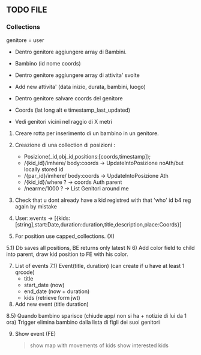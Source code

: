 ## TODO FILE

### Collections

genitore = user

*   Dentro genitore aggiungere array di Bambini.
*   Bambino (id nome coords)

*   Dentro genitore aggiungere array di attivita' svolte
*   Add new attivita' (data inizio, durata, bambini, luogo)
*   Dentro genitore salvare coords del genitore

*   Coords (lat long alt e timestamp_last_updated)
*   Vedi genitori vicini nel raggio di X metri


1) Creare rotta per inserimento di un bambino in un genitore.
2) Creazione di una collection di posizioni :
    - Posizione(_id,obj_id,positions:[coords,timestamp]);
    - /{kid_id}/imhere/ body:coords -> UpdateIntoPosizione noAth/but locally stored id
    - /{par_id}/imhere/ body:coords -> UpdateIntoPosizione Ath
    - /{kid_id}/where ? -> coords Auth parent
    - /nearme/1000 ? -> List<coords> Genitori around me

4) Check that u dont already have a kid registred with that 'who' id b4 reg again by mistake

3) User::events ->
[{kids:[string],start:Date,duration:duration,title,description,place:Coords}]

5) For position use capped_collections. (X)

5.1) Db saves all positions, BE returns only latest N
6) Add color field to child into parent, draw kid
position to FE with his color.

7) List of events
7.1) Event(title, duration)
    (can create if u have at least 1 qrcode)
    - title
    - start_date (now)
    - end_date (now + duration)
    - kids (retrieve form jwt)
8) Add new event (title duration)

8.5) Quando bambino sparisce (chiude app/ non si ha + notizie di lui da 1 ora)
    Trigger elimina bambino dalla lista di figli dei suoi genitori

9) Show event (FE)
    > show map with movements of kids
    > show interested kids

